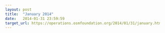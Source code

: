 ```yaml
---
layout: post
title:  "January 2014"
date:   2014-01-31 23:59:59
target_url: https://operations.osmfoundation.org/2014/01/31/january.html
---
```

